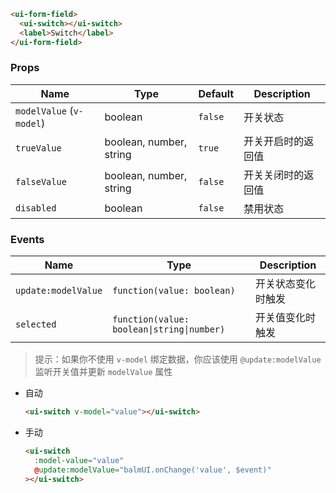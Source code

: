 ```html
<ui-form-field>
  <ui-switch></ui-switch>
  <label>Switch</label>
</ui-form-field>
```

### Props

| Name                     | Type                    | Default | Description        |
| ------------------------ | ----------------------- | ------- | ------------------ |
| `modelValue` (`v-model`) | boolean                 | `false` | 开关状态           |
| `trueValue`              | boolean, number, string | `true`  | 开关开启时的返回值 |
| `falseValue`             | boolean, number, string | `false` | 开关关闭时的返回值 |
| `disabled`               | boolean                 | `false` | 禁用状态           |

### Events

| Name                | Type                                       | Description        |
| ------------------- | ------------------------------------------ | ------------------ |
| `update:modelValue` | `function(value: boolean)`                 | 开关状态变化时触发 |
| `selected`          | `function(value: boolean\|string\|number)` | 开关值变化时触发   |

> 提示：如果你不使用 `v-model` 绑定数据，你应该使用 `@update:modelValue` 监听开关值并更新 `modelValue` 属性

- 自动

  ```html
  <ui-switch v-model="value"></ui-switch>
  ```

- 手动

  ```html
  <ui-switch
    :model-value="value"
    @update:modelValue="balmUI.onChange('value', $event)"
  ></ui-switch>
  ```
